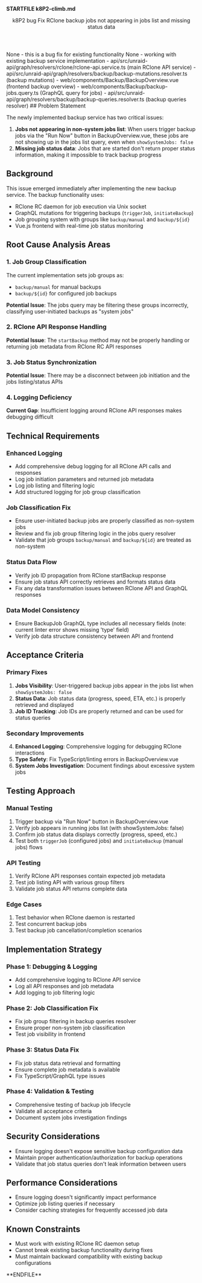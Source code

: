 **STARTFILE k8P2-climb.md**
<Climb>
  <header>
    <id>k8P2</id>
    <type>bug</type>
    <description>Fix RClone backup jobs not appearing in jobs list and missing status data</description>
  </header>
  <newDependencies>None - this is a bug fix for existing functionality</newDependencies>
  <prerequisitChanges>None - working with existing backup service implementation</prerequisitChanges>
  <relevantFiles>
    - api/src/unraid-api/graph/resolvers/rclone/rclone-api.service.ts (main RClone API service)
    - api/src/unraid-api/graph/resolvers/backup/backup-mutations.resolver.ts (backup mutations)
    - web/components/Backup/BackupOverview.vue (frontend backup overview)
    - web/components/Backup/backup-jobs.query.ts (GraphQL query for jobs)
    - api/src/unraid-api/graph/resolvers/backup/backup-queries.resolver.ts (backup queries resolver)
  </relevantFiles>
  <everythingElse>
## Problem Statement

The newly implemented backup service has two critical issues:
1. **Jobs not appearing in non-system jobs list**: When users trigger backup jobs via the "Run Now" button in BackupOverview.vue, these jobs are not showing up in the jobs list query, even when `showSystemJobs: false`
2. **Missing job status data**: Jobs that are started don't return proper status information, making it impossible to track backup progress

## Background

This issue emerged immediately after implementing the new backup service. The backup functionality uses:
- RClone RC daemon for job execution via Unix socket
- GraphQL mutations for triggering backups (`triggerJob`, `initiateBackup`)
- Job grouping system with groups like `backup/manual` and `backup/${id}`
- Vue.js frontend with real-time job status monitoring

## Root Cause Analysis Areas

### 1. Job Group Classification
The current implementation sets job groups as:
- `backup/manual` for manual backups
- `backup/${id}` for configured job backups

**Potential Issue**: The jobs query may be filtering these groups incorrectly, classifying user-initiated backups as "system jobs"

### 2. RClone API Response Handling
**Potential Issue**: The `startBackup` method may not be properly handling or returning job metadata from RClone RC API responses

### 3. Job Status Synchronization
**Potential Issue**: There may be a disconnect between job initiation and the jobs listing/status APIs

### 4. Logging Deficiency
**Current Gap**: Insufficient logging around RClone API responses makes debugging difficult

## Technical Requirements

### Enhanced Logging
- Add comprehensive debug logging for all RClone API calls and responses
- Log job initiation parameters and returned job metadata
- Log job listing and filtering logic
- Add structured logging for job group classification

### Job Classification Fix
- Ensure user-initiated backup jobs are properly classified as non-system jobs
- Review and fix job group filtering logic in the jobs query resolver
- Validate that job groups `backup/manual` and `backup/${id}` are treated as non-system

### Status Data Flow
- Verify job ID propagation from RClone startBackup response
- Ensure job status API correctly retrieves and formats status data
- Fix any data transformation issues between RClone API and GraphQL responses

### Data Model Consistency
- Ensure BackupJob GraphQL type includes all necessary fields (note: current linter error shows missing 'type' field)
- Verify job data structure consistency between API and frontend

## Acceptance Criteria

### Primary Fixes
1. **Jobs Visibility**: User-triggered backup jobs appear in the jobs list when `showSystemJobs: false`
2. **Status Data**: Job status data (progress, speed, ETA, etc.) is properly retrieved and displayed
3. **Job ID Tracking**: Job IDs are properly returned and can be used for status queries

### Secondary Improvements
4. **Enhanced Logging**: Comprehensive logging for debugging RClone interactions
5. **Type Safety**: Fix TypeScript/linting errors in BackupOverview.vue
6. **System Jobs Investigation**: Document findings about excessive system jobs

## Testing Approach

### Manual Testing
1. Trigger backup via "Run Now" button in BackupOverview.vue
2. Verify job appears in running jobs list (with showSystemJobs: false)
3. Confirm job status data displays correctly (progress, speed, etc.)
4. Test both `triggerJob` (configured jobs) and `initiateBackup` (manual jobs) flows

### API Testing
1. Verify RClone API responses contain expected job metadata
2. Test job listing API with various group filters
3. Validate job status API returns complete data

### Edge Cases
1. Test behavior when RClone daemon is restarted
2. Test concurrent backup jobs
3. Test backup job cancellation/completion scenarios

## Implementation Strategy

### Phase 1: Debugging & Logging
- Add comprehensive logging to RClone API service
- Log all API responses and job metadata
- Add logging to job filtering logic

### Phase 2: Job Classification Fix
- Fix job group filtering in backup queries resolver
- Ensure proper non-system job classification
- Test job visibility in frontend

### Phase 3: Status Data Fix
- Fix job status data retrieval and formatting
- Ensure complete job metadata is available
- Fix TypeScript/GraphQL type issues

### Phase 4: Validation & Testing
- Comprehensive testing of backup job lifecycle
- Validate all acceptance criteria
- Document system jobs investigation findings

## Security Considerations
- Ensure logging doesn't expose sensitive backup configuration data
- Maintain proper authentication/authorization for backup operations
- Validate that job status queries don't leak information between users

## Performance Considerations
- Ensure logging doesn't significantly impact performance
- Optimize job listing queries if necessary
- Consider caching strategies for frequently accessed job data

## Known Constraints
- Must work with existing RClone RC daemon setup
- Cannot break existing backup functionality during fixes
- Must maintain backward compatibility with existing backup configurations
</Climb>
**ENDFILE** 